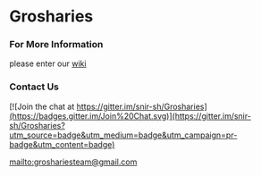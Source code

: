 # Grosharies

### For More Information
please enter our [wiki](https://github.com/snir-sh/Grosharies/wiki)

### Contact Us
[![Join the chat at https://gitter.im/snir-sh/Grosharies](https://badges.gitter.im/Join%20Chat.svg)](https://gitter.im/snir-sh/Grosharies?utm_source=badge&utm_medium=badge&utm_campaign=pr-badge&utm_content=badge)

<mailto:groshariesteam@gmail.com>
